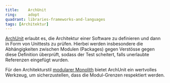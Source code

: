 ```yaml
---
title:    ArchUnit  
ring:     adopt  
quadrant: libraries-frameworks-and-languages
tags: [Architektur]
---
```


[ArchUnit][archunit] erlaubt es, die Architektur einer Software zu definieren und dann in Form von Unittests zu prüfen.
Hierbei werden insbesondere die Abhängigkeiten zwischen Modulen (Packages) gegen Verstösse gegen diese Definition
überprüft, sodass der Test scheitert, falls unerlaubte Referenzen eingefügt wurden.

Für den Architekturstil [modularer Monolith][modularized-monolith] bietet ArchUnit ein wertvolles Werkzeug, um
sicherzustellen, dass die Modul-Grenzen respektiert werden.

[archunit]: https://www.archunit.org/
[modularized-monolith]: /concepts-and-methods/modularized-monolith
